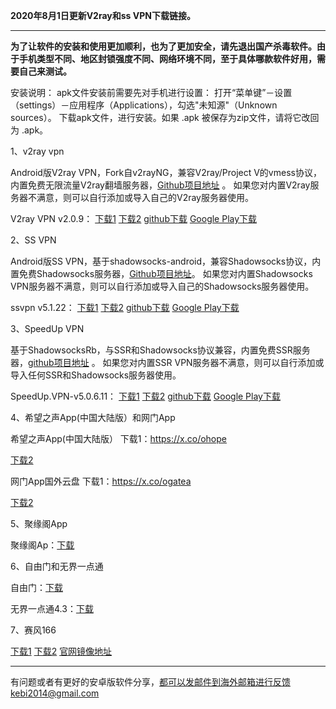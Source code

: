 **2020年8月1日更新V2ray和ss VPN下载链接。**

***

**为了让软件的安装和使用更加顺利，也为了更加安全，请先退出国产杀毒软件。由于手机类型不同、地区封锁强度不同、网络环境不同，至于具体哪款软件好用，需要自己来测试。**

安装说明：
apk文件安装前需要先对手机进行设置： 打开“菜单键”－设置（settings）－应用程序（Applications），勾选"未知源"（Unknown sources）。
下载apk文件，进行安装。如果 .apk 被保存为zip文件，请将它改回为 .apk。

1、v2ray vpn

Android版V2ray VPN，Fork自v2rayNG，兼容V2ray/Project V的vmess协议，内置免费无限流量V2ray翻墙服务器，[Github项目地址](https://github.com/bannedbook/v2ray.vpn/releases) 。 如果您对内置V2ray服务器不满意，则可以自行添加或导入自己的V2ray服务器使用。

V2ray VPN v2.0.9：
[下载1](http://tr1.freedown7.club/html/202081/v2ray.vpn-v2.0.9.apk) 
[下载2](http://173.0.55.67/html/202081/v2ray.vpn-v2.0.9.apk) 
[github下载](https://github.com/bannedbook/v2ray.vpn/releases/download/v2.0.9/v2ray.vpn-universal-release.apk) 
[Google Play下载](https://play.google.com/store/apps/details?id=free.shadowsocks.proxy.VPN)

2、SS VPN

Android版SS VPN，基于shadowsocks-android，兼容Shadowsocks协议，内置免费Shadowsocks服务器，[Github项目地址](https://github.com/bannedbook/ssvpn/releases)。 如果您对内置Shadowsocks VPN服务器不满意，则可以自行添加或导入自己的Shadowsocks服务器使用。

ssvpn v5.1.22：
[下载1](http://tr1.freedown7.club/html/202081/ssvpn-v5.1.22.apk) 
[下载2](http://173.0.55.67/html/202081/ssvpn-v5.1.22.apk) 
[github下载](https://github.com/bannedbook/ssvpn/releases/download/v5.1.22/android-ssvpn-universal-release.apk) 
[Google Play下载](https://play.google.com/store/apps/details?id=free.shadowsocks.proxy.VPN)

3、SpeedUp VPN

基于ShadowsocksRb，与SSR和Shadowsocks协议兼容，内置免费SSR服务器，[github项目地址](https://github.com/bannedbook/SpeedUp.VPN/releases) 。 如果您对内置SSR VPN服务器不满意，则可以自行添加或导入任何SSR和Shadowsocks服务器使用。

SpeedUp.VPN-v5.0.6.11：
[下载1](http://tr1.freedown7.club/html/202081/SpeedUp.VPN-v5.0.6.11.apk) 
[下载2](http://173.0.55.67/html/202081/SpeedUp.VPN-v5.0.6.11.apk) 
[github下载](https://github.com/bannedbook/SpeedUp.VPN/releases/download/v5.0.6.11/SpeedUp.VPN-v5.0.6.11.apk) 
[Google Play下载](https://play.google.com/store/apps/details?id=free.ssr.proxy.SpeedUp.VPN) 


4、希望之声App(中国大陆版）和网门App

希望之声App(中国大陆版） 下载1：https://x.co/ohope  

[下载2](http://tr1.freedown7.club/html/smallsoftware/oHopea.apk)

网门App国外云盘 下载1：https://x.co/ogatea 

[下载2](http://tr1.freedown7.club/html/smallsoftware/oGatea.apk)

5、聚缘阁App

聚缘阁Ap：[下载](http://tr1.freedown7.club/html/smallsoftware/jyg.apk) 

6、自由门和无界一点通

自由门：[下载](http://tr1.freedown7.club/html/smallsoftware/fgma.apk)

无界一点通4.3：[下载](http://tr1.freedown7.club/html/smallsoftware/um4.1.apk) 

7、赛风166  

[下载1](http://www.freedown8.xyz/lib1/PsiphonAndroid.apk) 
[下载2](https://s3.amazonaws.com/psiphon/web/mjr4-p23r-puwl/PsiphonAndroid.apk) 
[官网镜像地址](https://s3.amazonaws.com/psiphon/web/mjr4-p23r-puwl/zh/download.html) 


***

有问题或者有更好的安卓版软件分享，都可以发邮件到海外邮箱进行反馈kebi2014@gmail.com